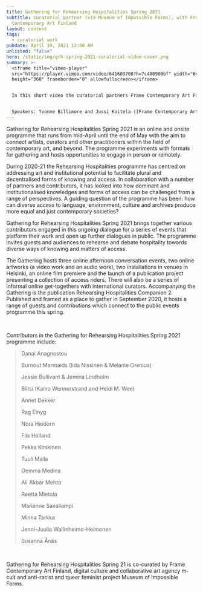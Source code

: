 ```yaml
---
title: Gathering for Rehearsing Hospitalities Spring 2021
subtitle: curatorial partner (via Museum of Impossible Forms), with Frame
  Contemporary Art Finland
layout: content
tags:
  - curatorial work
pubdate: April 19, 2021 12:00 AM
unlisted: "false"
hero: /static/img/grh-spring-2021-curatorial-vidoe-cover.png
summary: >-
  <iframe title="vimeo-player"
  src="https://player.vimeo.com/video/641689708?h=7c480900bf" width="640"
  height="360" frameborder="0" allowfullscreen></iframe>


  In this short video the curatorial partners Frame Contemporary Art Finland, m-cult and Museum of Impossible Forms of Gathering for Rehearsing Hospilaties Spring 2021 open up their collaboration process and approaches. This video gives insight into the thinking and discussions which have shaped the gathering as well as the relations between our different contributions to the programme. 


  Speakers: Yvonne Billimore and Jussi Koitela ([Frame Contemporary Art Finland](https://frame-finland.fi/)), Iida Nissinen and Minna Tarkka ([m-cult](https://www.m-cult.org/)) and Ali Akbar Mehta and Marianne Savallampi ([Museum of Impossible Forms](https://www.museumofimpossibleforms.org/))
---
```

Gathering for Rehearsing Hospitalities Spring 2021 is an online and onsite programme that runs from mid-April until the end of May with the aim to connect artists, curators and other practitioners within the field of contemporary art, and beyond. The programme experiments with formats for gathering and hosts opportunities to engage in person or remotely. 

During 2020-21 the Rehearsing Hospitalities programme has centred on addressing art and institutional potential to facilitate plural and decentralised forms of knowing and access. In collaboration with a number of partners and contributors, it has looked into how dominant and institutionalised knowledges and forms of access can be challenged from a range of perspectives. A guiding question of the programme has been: how can diverse access to language, environment, culture and archives produce more equal and just contemporary societies? 

Gathering for Rehearsing Hospitalities Spring 2021 brings together various contributors engaged in this ongoing dialogue for a series of events that platform their work and open up further dialogues in public. The programme invites guests and audiences to rehearse and debate hospitality towards diverse ways of knowing and matters of access. 

The Gathering hosts three online afternoon conversation events, two online artworks (a video work and an audio work), two installations in venues in Helsinki, an online film premiere and the launch of a publication project presenting a collection of access riders. There will also be a series of informal online get-togethers with international curators. Accompanying the Gathering is the publication Rehearsing Hospitalities Companion 2. Published and framed as a place to gather in September 2020, it hosts a range of guests and contributions which connect to the public events programme this spring. 

<br/>

Contributors in the Gathering for Rehearsing Hospitalities Spring 2021 programme include: 

> Danai Anagnostou
>
> Burnout Mermaids (Iida Nissinen & Melanie Orenius)
>
> Jessie Bullivant & Jemina Lindholm
>
> Biitsi (Kaino Wennerstrand and Heidi M. Wee)
>
> Annet Dekker
>
> Rag Elnyg
>
> Nora Heidorn
>
> Flis Holland
>
> Pekka Koskinen
>
> Tuuli Malla
>
> Gemma Medina
>
> Ali Akbar Mehta
>
> Reetta Mietola
>
> Marianne Savallampi
>
> Minna Tarkka
>
> Jenni-Juulia Wallinheimo-Heimonen
>
> Susanna Ånäs

<br/>

Gathering for Rehearsing Hospitalities Spring 21 is co-curated by Frame Contemporary Art Finland, digital culture and collaborative art agency m-cult and anti-racist and queer feminist project Museum of Impossible Forms.